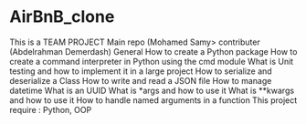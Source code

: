 # AirBnB_clone
This is a TEAM PROJECT
Main repo (Mohamed Samy>
contributer (Abdelrahman Demerdash)
General
How to create a Python package
How to create a command interpreter in Python using the cmd module
What is Unit testing and how to implement it in a large project
How to serialize and deserialize a Class
How to write and read a JSON file
How to manage datetime
What is an UUID
What is *args and how to use it
What is **kwargs and how to use it
How to handle named arguments in a function
This project require : Python, OOP
